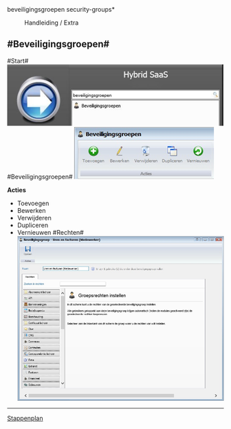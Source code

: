 <properties>
	<page>
		<title>beveiligingsgroepen</title>
		<description>beveiligingsgroepen</description>
		<context>security-groups*</context>
	</page>
	<menu>
		<position>Handleiding / Extra</position>
		<title>Beveiligingsgroepen</title>
		<sort></sort>
	</menu>
</properties>

#Beveiligingsgroepen#
----------

#Start#
![](images/beveiligingsgroepen-start.JPg)
#Beveiligingsgroepen#
![](images/beveiligingsgroepen-buttonbalk.jpG)

**Acties**

- Toevoegen
- Bewerken 
- Verwijderen
- Dupliceren
- Vernieuwen
#Rechten#
![](images/beveiligingsgroepen-rechten.jpG)

---------
[Stappenplan](http://hybridsaas.support/pages/handleiding/extra/omgeving)
